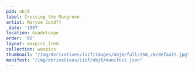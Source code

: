 ```yaml
---
pid: obj6
label: Crossing the Mangrove
artist: Maryse Cond??
_date: '1987'
location: Guadeloupe
order: '05'
layout: waxpics_item
collection: waxpics
thumbnail: "/img/derivatives/iiif/images/obj6/full/250,/0/default.jpg"
manifest: "/img/derivatives/iiif/obj6/manifest.json"
---
```

